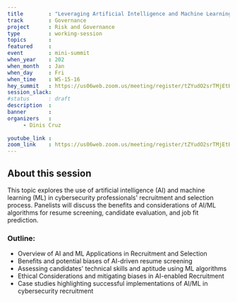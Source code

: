 ```yaml
---
title        : "Leveraging Artificial Intelligence and Machine Learning in Recruitment(Panel)"
track        : Governance
project      : Risk and Governance
type         : working-session
topics       :
featured     :
event        : mini-summit
when_year    : 202
when_month   : Jan
when_day     : Fri
when_time    : WS-15-16
hey_summit   : https://us06web.zoom.us/meeting/register/tZYudO2srTMjEtBqb2fWuBHCfjj1954vROZs
session_slack:
#status      : draft
description  :
banner       : 
organizers   :
     - Dinis Cruz
     
youtube_link : 
zoom_link    : https://us06web.zoom.us/meeting/register/tZYudO2srTMjEtBqb2fWuBHCfjj1954vROZs
---
```


## About this session
This topic explores the use of artificial intelligence (AI) and machine learning (ML) in cybersecurity professionals' recruitment and selection process. Panelists will discuss the benefits and considerations of AI/ML algorithms for resume screening, candidate evaluation, and job fit prediction.

### Outline:
- Overview of AI and ML Applications in Recruitment and Selection
- Benefits and potential biases of AI-driven resume screening
- Assessing candidates' technical skills and aptitude using ML algorithms
- Ethical Considerations and mitigating biases in AI-enabled Recruitment
- Case studies highlighting successful implementations of AI/ML in cybersecurity recruitment

